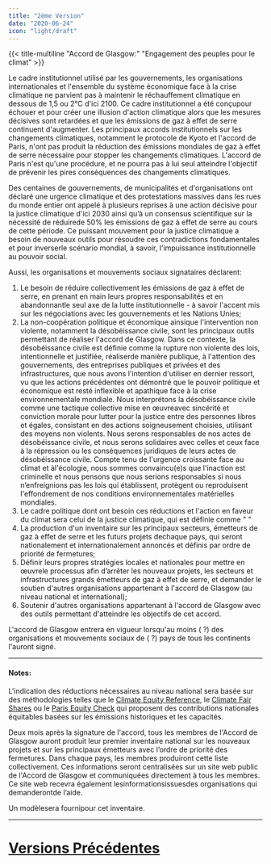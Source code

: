 ```yaml
---
title: "2ème Version"
date: "2020-06-24"
icon: "light/draft"
---
```


{{< title-multiline "Accord de Glasgow:" "Engagement des peuples pour le climat" >}}

Le cadre institutionnel utilisé par les gouvernements, les organisations internationales et l'ensemble du système économique face à la crise climatique ne parvient pas à maintenir le réchauffement climatique en dessous de 1,5 ou 2°C d'ici 2100. Ce cadre institutionnel a été conçupour échouer et pour créer une illusion d'action climatique alors que les mesures décisives sont retardées et que les émissions de gaz à effet de serre continuent d'augmenter. Les principaux accords institutionnels sur les changements climatiques, notamment le protocole de Kyoto et l'accord de Paris, n'ont pas produit la réduction des émissions mondiales de gaz à effet de serre nécessaire pour stopper les changements climatiques. L'accord de Paris n'est qu'une procédure, et ne pourra pas à lui seul atteindre l'objectif de prévenir les pires conséquences des changements climatiques.  

Des centaines de gouvernements, de municipalités et d'organisations ont déclaré une urgence climatique et des protestations massives dans les rues du monde entier ont appelé à plusieurs reprises à une action décisive pour la justice climatique d'ici 2030 ainsi qu’à un consensus scientifique sur la nécessité de réduirede 50% les émissions de gaz à effet de serre au cours de cette période. Ce puissant mouvement pour la justice climatique a besoin de nouveaux outils pour résoudre ces contradictions fondamentales et pour inverserle scénario mondial, à savoir, l'impuissance institutionnelle au pouvoir social.  

Aussi, les organisations et mouvements sociaux signataires déclarent:  
1. Le besoin de réduire collectivement les émissions de gaz à effet de serre, en prenant en main leurs propres responsabilités et en abandonnantle seul axe de la lutte institutionnelle - à savoir l'accent mis sur les négociations avec les gouvernements et les Nations Unies;  
2. La non-coopération politique et économique ainsique l'intervention non violente, notamment la désobéissance civile, sont les principaux outils permettant de réaliser l'accord de Glasgow. Dans ce contexte, la désobéissance civile est définie comme la rupture non violente des lois, intentionnelle et justifiée, réaliserde manière publique, à l'attention des gouvernements, des entreprises publiques et privées et des infrastructures, que nous avons l'intention d'utiliser en dernier ressort, vu que les actions précédentes ont démontré que le pouvoir politique et économique est resté inflexible et apathique face à la crise environnementale mondiale. Nous interprétons la désobéissance civile comme une tactique collective mise en œuvreavec sincérité et conviction morale pour lutter pour la justice entre des personnes libres et égales, consistant en des actions soigneusement choisies, utilisant des moyens non violents. Nous serons responsables de nos actes de désobéissance civile, et nous serons solidaires avec celles et ceux face à la répression ou les conséquences juridiques de leurs actes de désobéissance civile. Compte tenu de l'urgence croissante face au climat et àl'écologie, nous sommes convaincu(e)s que l'inaction est criminelle et nous pensons que nous serions responsables si nous n’enfreignions pas les lois qui établissent, protègent ou reproduisent l'effondrement de nos conditions environnementales matérielles mondiales.  
3. Le cadre politique dont ont besoin ces réductions et l'action en faveur du climat sera celui de la justice climatique, qui est définie comme " "  
4. La production d'un inventaire sur les principaux secteurs, émetteurs de gaz à effet de serre et les futurs projets dechaque pays, qui seront nationalement et internationalement annoncés et définis par ordre de priorité de fermetures;  
5. Définir leurs propres stratégies locales et nationales pour mettre en œuvrele processus afin d’arrêter les nouveaux projets, les secteurs et infrastructures grands émetteurs de gaz à effet de serre, et demander le soutien d'autres organisations appartenant à l'accord de Glasgow (au niveau national et international);  
6. Soutenir d'autres organisations appartenant à l'accord de Glasgow avec des outils permettant d'atteindre les objectifs de cet accord.  

L'accord de Glasgow entrera en vigueur lorsqu'au moins ( ?) des organisations et mouvements sociaux de ( ?) pays de tous les continents l'auront signé.  

---

#### Notes:

L'indication des réductions nécessaires au niveau national sera basée sur des méthodologies telles que le [Climate Equity Reference](https://climateequityreference.org/), le [Climate Fair Shares](http://www.climatefairshares.org/) ou le [Paris Equity Check](http://paris-equity-check.org/) qui proposent des contributions nationales équitables basées sur les émissions historiques et les capacités.  

Deux mois après la signature de l'accord, tous les membres de l'Accord de Glasgow auront produit leur premier inventaire national sur les nouveaux projets et sur les principaux émetteurs avec l’ordre de priorité des fermetures. Dans chaque pays, les membres produiront cette liste collectivement. Ces informations seront centralisées sur un site web public de l'Accord de Glasgow et communiquées directement à tous les membres. Ce site web recevra également lesinformationsissuesdes organisations qui demanderontde l’aide.  

Un modèlesera fournipour cet inventaire.  

---

# [Versions Précédentes](/fr/drafts)